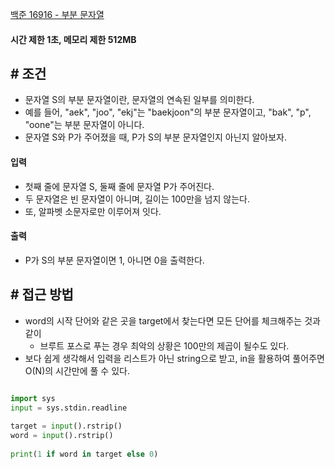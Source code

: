 
[백준 16916 - 부분 문자열](https://www.acmicpc.net/problem/16916)


#### **시간 제한 1초, 메모리 제한 512MB**


## **# 조건**

- 문자열 S의 부분 문자열이란, 문자열의 연속된 일부를 의미한다.
- 예를 들어, "aek", "joo", "ekj"는 "baekjoon"의 부분 문자열이고, "bak", "p", "oone"는 부분 문자열이 아니다.
- 문자열 S와 P가 주어졌을 때, P가 S의 부분 문자열인지 아닌지 알아보자.


#### **입력**
- 첫째 줄에 문자열 S, 둘째 줄에 문자열 P가 주어진다.
- 두 문자열은 빈 문자열이 아니며, 길이는 100만을 넘지 않는다.
- 또, 알파벳 소문자로만 이루어져 잇다.


#### **출력**
- P가 S의 부분 문자열이면 1, 아니면 0을 출력한다.


## **# 접근 방법**

- word의 시작 단어와 같은 곳을 target에서 찾는다면 모든 단어를 체크해주는 것과 같이 
	- 브루트 포스로 푸는 경우 최악의 상황은 100만의 제곱이 될수도 있다.
- 보다 쉽게 생각해서 입력을 리스트가 아닌 string으로 받고, in을 활용하여 풀어주면 O(N)의 시간만에 풀 수 있다.


```PYTHON

import sys  
input = sys.stdin.readline  
  
target = input().rstrip()  
word = input().rstrip()  
  
print(1 if word in target else 0)

```